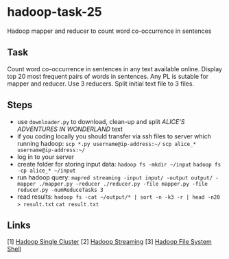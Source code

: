 # hadoop-task-25
Hadoop mapper and reducer to count word co-occurrence in sentences

## Task

Count word co-occurrence in sentences in any text available online.
Display top 20 most frequent pairs of words in sentences.
Any PL is sutable for mapper and reducer.
Use 3 reducers.
Split initial text file to 3 files.

## Steps
* use `downloader.py` to download, clean-up and split *ALICE'S ADVENTURES IN WONDERLAND* text
* if you coding locally you should transfer via ssh files to server which running hadoop:
    `scp *.py username@ip-address:~/`
    `scp alice_* username@ip-address:~/`
* log in to your server
* create folder for storing input data:
    `hadoop fs -mkdir ~/input`
    `hadoop fs -cp alice_* ~/input`
* run hadoop query:
    `mapred streaming -input input/ -output output/ -mapper ./mapper.py -reducer ./reducer.py -file mapper.py -file reducer.py -numReduceTasks 3`
* read results:
    `hadoop fs -cat ~/output/* | sort -n -k3 -r | head -n20 > result.txt`
    `cat result.txt`

## Links
[1] [Hadoop Single Cluster](https://hadoop.apache.org/docs/r3.1.2/hadoop-project-dist/hadoop-common/SingleCluster.html#Standalone_Operation)
[2] [Hadoop Streaming](https://hadoop.apache.org/docs/r3.1.2/hadoop-streaming/HadoopStreaming.html)
[3] [Hadoop File System Shell](https://hadoop.apache.org/docs/current/hadoop-project-dist/hadoop-common/FileSystemShell.html#stat)